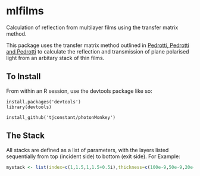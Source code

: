mlfilms
=======

Calculation of reflection from multilayer films using the transfer matrix method.

This package uses the transfer matrix method outlined in [Pedrotti, Pedrotti and Pedrotti](http://www.amazon.com/Introduction-Optics-3rd-Frank-Pedrotti/dp/0131499335) to calculate the reflection and transmission of plane polarised light from an arbitary stack of thin films.

To Install
----------

From within an R session, use the devtools package like so:
```
install.packages('devtools')
library(devtools)

install_github('tjconstant/photonMonkey')
```

The Stack
----------

All stacks are defined as a list of parameters, with the layers listed sequentially from top (incident side) to bottom (exit side). 
For Example:

```r
mystack <- list(index=c(1,1.5,1,1.5+0.5i),thickness=c(100e-9,50e-9,20e-9,100e-9), repetitions=1)

```
